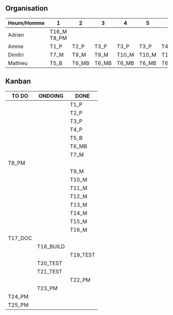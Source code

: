 ## Organisation

| Heure/Homme   | 1 | 2 | 3 | 4 | 5 | 6 | 7 | 8 | 9 | 10 | 11 | 12 | 13 | 14 |
| ------------- |---|---|---|---|---|---|---|---|---|----|----|----|----|----|
|  	Adrien	    | T16_M T8_PM  |   |   |   |   |   |   |   |   |    |    |    |
|   Amine       |  T1_P | T2_P  | T3_P  | T3_P  | T3_P   | T4_P | T4_P  |  T19_TEST |  T20_TEST  | T20_TEST  | T20_TEST   |  |  |  |
|   Dimitri     | T7_M  | T9_M  | T9_M   | T10_M   | T10_M  | T14_M  | T14_M  | T11_M  | T11_M  | T12_M   | T13_M   |  T14_M  |  T14_M  |  T14_M  |
|   Mathieu     |  T5_B | T6_MB  | T6_MB  | T6_MB  | T6_MB  |  T6_MB | T6_MB  | T18_BUILD  | T18_BUILD  |  T18_BUILD  | T18_BUILD   |  T18_BUILD  |  |  |

## Kanban

|  TO DO  | ONDOING | DONE | 
| ------- | ------- | ---- |
|  		  |         | T1_P |
|         |         | T2_P |
|         |         | T3_P | 
|         |         | T4_P | 
|  	  |         |   T5_B   |
|    |         |   T6_MB   |
|   	  |         | T7_M |
|  T8_PM  |         |      |
|  	      |         | T9_M     |
|    	  |         | T10_M    |
|    	  |         | T11_M    |
|    	  |         | T12_M    |
|    	  |         | T13_M    |
|    	  |         | T14_M    |
|    	  |         | T15_M    |
|    	  |         | T16_M    |
|  T17_DOC 	  |         |      |
|    |     T18_BUILD    |      |
|  	      |             |   T19_TEST   |
|     	  |  T20_TEST   |      |
|     	  |  T21_TEST   |      |
|  	  |         |   T22_PM   |
|  	  |    T23_PM     |      |
|  T24_PM	  |         |      |
|  T25_PM	  |         |      |

   
 
 

 
    
 
 
 
 
 
 
 
